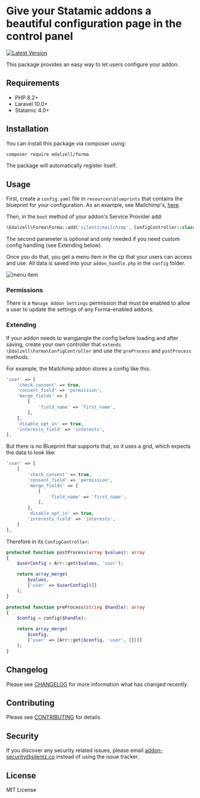 # Give your Statamic addons a beautiful configuration page in the control panel
[![Latest Version](https://img.shields.io/github/release/edalzell/statamic-forma.svg?style=flat-square)](https://github.com/edalzell/statamic-forma/releases)

This package provides an easy way to let users configure your addon.

## Requirements

* PHP 8.2+
* Laravel 10.0+
* Statamic 4.0+

## Installation

You can install this package via composer using:

```bash
composer require edalzell/forma
```

The package will automatically register itself.

## Usage

First, create a `config.yaml` file in `resources\blueprints` that contains the blueprint for your configuration. As an example, see Mailchimp's, [here](https://github.com/statamic-rad-pack/mailchimp/blob/main/resources/blueprints/config.yaml).

Then, in the `boot` method of your addon's Service Provider add:
```php
\Edalzell\Forma\Forma::add('silentz/mailchimp', ConfigController::class);
```

The second parameter is optional and only needed if you need custom config handling (see Extending below)

Once you do that, you get a menu item in the cp that your users can access and use. All data is saved into your `addon_handle.php` in the `config` folder.

![menu item](https://raw.githubusercontent.com/edalzell/statamic-forma/main/images/mailchimp-menu.png)

### Permissions

There is a `Manage Addon Settings` permission that must be enabled to allow a user to update the settings of any Forma-enabled addons.

### Extending

If your addon needs to wangjangle the config before loading and after saving, create your own controller that `extends \Edalzell\Forma\ConfigController` and use the `preProcess` and `postProcess` methods.

For example, the Mailchimp addon stores a config like this:
```php
'user' => [
    'check_consent' => true,
    'consent_field' => 'permission',
    'merge_fields' => [
        [
            'field_name' => 'first_name',
        ],
    ],
    'disable_opt_in' => true,
    'interests_field' => 'interests',
],
```

But there is no Blueprint that supports that, so it uses a grid, which expects the data to look like:
```php
'user' => [
    [
        'check_consent' => true,
        'consent_field' => 'permission',
        'merge_fields' => [
            [
                'field_name' => 'first_name',
            ],
        ],
        'disable_opt_in' => true,
        'interests_field' => 'interests',
    ]
],
```

Therefore in its `ConfigController`:
```php
protected function postProcess(array $values): array
{
    $userConfig = Arr::get($values, 'user');

    return array_merge(
        $values,
        ['user' => $userConfig[0]]
    );
}

protected function preProcess(string $handle): array
{
    $config = config($handle);

    return array_merge(
        $config,
        ['user' => [Arr::get($config, 'user', [])]]
    );
}
```


## Changelog

Please see [CHANGELOG](CHANGELOG.md) for more information what has changed recently.

## Contributing

Please see [CONTRIBUTING](CONTRIBUTING.md) for details.

## Security

If you discover any security related issues, please email [addon-security@silentz.co](mailto:addon-security@silentz.co) instead of using the issue tracker.

## License

MIT License
